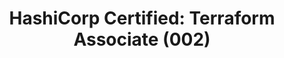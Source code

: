 ---
title: "HashiCorp Certified: Terraform Associate (002)"
issueDate: 16 Aug 2021
badgeImage: https://images.credly.com/size/680x680/images/99289602-861e-4929-8277-773e63a2fa6f/image.png
---